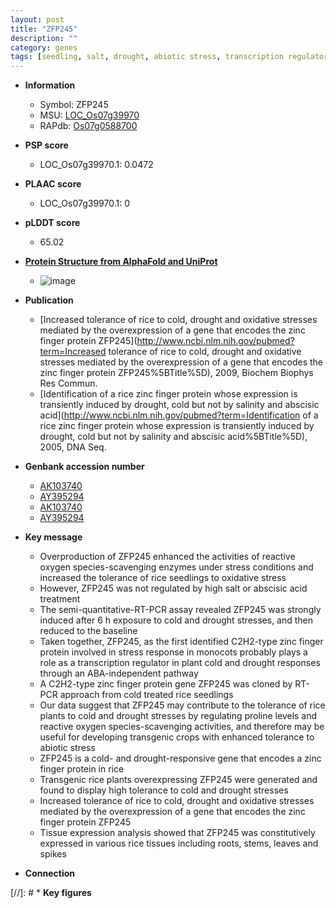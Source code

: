 ```yaml
---
layout: post
title: "ZFP245"
description: ""
category: genes
tags: [seedling, salt, drought, abiotic stress, transcription regulator, stem, oxidative, root]
---
```


* **Information**  
    + Symbol: ZFP245  
    + MSU: [LOC_Os07g39970](http://rice.plantbiology.msu.edu/cgi-bin/ORF_infopage.cgi?orf=LOC_Os07g39970)  
    + RAPdb: [Os07g0588700](http://rapdb.dna.affrc.go.jp/viewer/gbrowse_details/irgsp1?name=Os07g0588700)  

* **PSP score**  
    + LOC_Os07g39970.1: 0.0472 

* **PLAAC score**  
    + LOC_Os07g39970.1: 0 

* **pLDDT score**
    + 65.02

* **[Protein Structure from AlphaFold and UniProt](https://www.uniprot.org/uniprotkb/Q84Z14/entry#structure)**
    + ![image](https://ricepsp.github.io/images/Q8/AF-Q84Z14-F1.png)

* **Publication**  
    + [Increased tolerance of rice to cold, drought and oxidative stresses mediated by the overexpression of a gene that encodes the zinc finger protein ZFP245](http://www.ncbi.nlm.nih.gov/pubmed?term=Increased tolerance of rice to cold, drought and oxidative stresses mediated by the overexpression of a gene that encodes the zinc finger protein ZFP245%5BTitle%5D), 2009, Biochem Biophys Res Commun.
    + [Identification of a rice zinc finger protein whose expression is transiently induced by drought, cold but not by salinity and abscisic acid](http://www.ncbi.nlm.nih.gov/pubmed?term=Identification of a rice zinc finger protein whose expression is transiently induced by drought, cold but not by salinity and abscisic acid%5BTitle%5D), 2005, DNA Seq.

* **Genbank accession number**  
    + [AK103740](http://www.ncbi.nlm.nih.gov/nuccore/AK103740)
    + [AY395294](http://www.ncbi.nlm.nih.gov/nuccore/AY395294)
    + [AK103740](http://www.ncbi.nlm.nih.gov/nuccore/AK103740)
    + [AY395294](http://www.ncbi.nlm.nih.gov/nuccore/AY395294)

* **Key message**  
    + Overproduction of ZFP245 enhanced the activities of reactive oxygen species-scavenging enzymes under stress conditions and increased the tolerance of rice seedlings to oxidative stress
    + However, ZFP245 was not regulated by high salt or abscisic acid treatment
    + The semi-quantitative-RT-PCR assay revealed ZFP245 was strongly induced after 6 h exposure to cold and drought stresses, and then reduced to the baseline
    + Taken together, ZFP245, as the first identified C2H2-type zinc finger protein involved in stress response in monocots probably plays a role as a transcription regulator in plant cold and drought responses through an ABA-independent pathway
    + A C2H2-type zinc finger protein gene ZFP245 was cloned by RT-PCR approach from cold treated rice seedlings
    + Our data suggest that ZFP245 may contribute to the tolerance of rice plants to cold and drought stresses by regulating proline levels and reactive oxygen species-scavenging activities, and therefore may be useful for developing transgenic crops with enhanced tolerance to abiotic stress
    + ZFP245 is a cold- and drought-responsive gene that encodes a zinc finger protein in rice
    + Transgenic rice plants overexpressing ZFP245 were generated and found to display high tolerance to cold and drought stresses
    + Increased tolerance of rice to cold, drought and oxidative stresses mediated by the overexpression of a gene that encodes the zinc finger protein ZFP245
    + Tissue expression analysis showed that ZFP245 was constitutively expressed in various rice tissues including roots, stems, leaves and spikes

* **Connection**  

[//]: # * **Key figures**  


